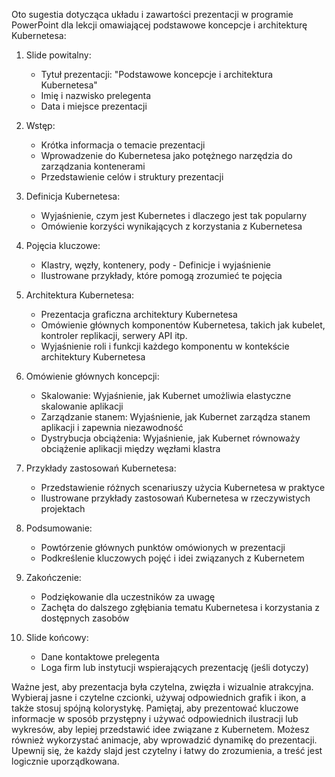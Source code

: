 Oto sugestia dotycząca układu i zawartości prezentacji w programie PowerPoint dla lekcji omawiającej podstawowe koncepcje i architekturę Kubernetesa:

1. Slide powitalny:
   - Tytuł prezentacji: "Podstawowe koncepcje i architektura Kubernetesa"
   - Imię i nazwisko prelegenta
   - Data i miejsce prezentacji

2. Wstęp:
   - Krótka informacja o temacie prezentacji
   - Wprowadzenie do Kubernetesa jako potężnego narzędzia do zarządzania kontenerami
   - Przedstawienie celów i struktury prezentacji

3. Definicja Kubernetesa:
   - Wyjaśnienie, czym jest Kubernetes i dlaczego jest tak popularny
   - Omówienie korzyści wynikających z korzystania z Kubernetesa

4. Pojęcia kluczowe:
   - Klastry, węzły, kontenery, pody - Definicje i wyjaśnienie
   - Ilustrowane przykłady, które pomogą zrozumieć te pojęcia

5. Architektura Kubernetesa:
   - Prezentacja graficzna architektury Kubernetesa
   - Omówienie głównych komponentów Kubernetesa, takich jak kubelet, kontroler replikacji, serwery API itp.
   - Wyjaśnienie roli i funkcji każdego komponentu w kontekście architektury Kubernetesa

6. Omówienie głównych koncepcji:
   - Skalowanie: Wyjaśnienie, jak Kubernet umożliwia elastyczne skalowanie aplikacji
   - Zarządzanie stanem: Wyjaśnienie, jak Kubernet zarządza stanem aplikacji i zapewnia niezawodność
   - Dystrybucja obciążenia: Wyjaśnienie, jak Kubernet równoważy obciążenie aplikacji między węzłami klastra

7. Przykłady zastosowań Kubernetesa:
   - Przedstawienie różnych scenariuszy użycia Kubernetesa w praktyce
   - Ilustrowane przykłady zastosowań Kubernetesa w rzeczywistych projektach

8. Podsumowanie:
   - Powtórzenie głównych punktów omówionych w prezentacji
   - Podkreślenie kluczowych pojęć i idei związanych z Kubernetem

9. Zakończenie:
   - Podziękowanie dla uczestników za uwagę
   - Zachęta do dalszego zgłębiania tematu Kubernetesa i korzystania z dostępnych zasobów

10. Slide końcowy:
    - Dane kontaktowe prelegenta
    - Loga firm lub instytucji wspierających prezentację (jeśli dotyczy)

Ważne jest, aby prezentacja była czytelna, zwięzła i wizualnie atrakcyjna. Wybieraj jasne i czytelne czcionki, używaj odpowiednich grafik i ikon, a także stosuj spójną kolorystykę. Pamiętaj, aby prezentować kluczowe informacje w sposób przystępny i używać odpowiednich ilustracji lub wykresów, aby lepiej przedstawić idee związane z Kubernetem. Możesz również wykorzystać animacje, aby wprowadzić dynamikę do prezentacji. Upewnij się, że każdy slajd jest czytelny i łatwy do zrozumienia, a treść jest logicznie uporządkowana.